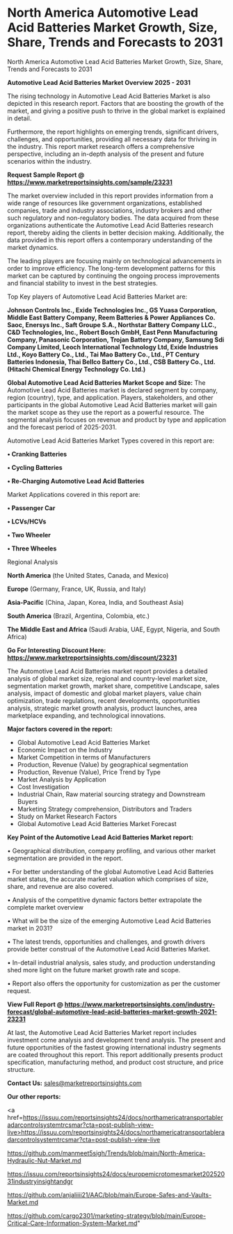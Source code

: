 # North America Automotive Lead Acid Batteries Market Growth, Size, Share, Trends and Forecasts to 2031
North America Automotive Lead Acid Batteries Market Growth, Size, Share, Trends and Forecasts to 2031

<Strong> Automotive Lead Acid Batteries Market Overview 2025 - 2031</strong>

The rising technology in Automotive Lead Acid Batteries Market is also depicted in this research report. Factors that are boosting the growth of the market, and giving a positive push to thrive in the global market is explained in detail.

Furthermore, the report highlights on emerging trends, significant drivers, challenges, and opportunities, providing all necessary data for thriving in the industry. This report market research offers a comprehensive perspective, including an in-depth analysis of the present and future scenarios within the industry.

<strong>Request Sample Report @ <a href=https://www.marketreportsinsights.com/sample/23231>https://www.marketreportsinsights.com/sample/23231</a></strong>

The market overview included in this report provides information from a wide range of resources like government organizations, established companies, trade and industry associations, industry brokers and other such regulatory and non-regulatory bodies. The data acquired from these organizations authenticate the Automotive Lead Acid Batteries research report, thereby aiding the clients in better decision making. Additionally, the data provided in this report offers a contemporary understanding of the market dynamics.

The leading players are focusing mainly on technological advancements in order to improve efficiency. The long-term development patterns for this market can be captured by continuing the ongoing process improvements and financial stability to invest in the best strategies.

Top Key players of Automotive Lead Acid Batteries Market are:

<strong>Johnson Controls Inc., Exide Technologies Inc., GS Yuasa Corporation, Middle East Battery Company, Reem Batteries & Power Appliances Co. Saoc, Enersys Inc., Saft Groupe S.A., Northstar Battery Company LLC., C&D Technologies, Inc., Robert Bosch GmbH, East Penn Manufacturing Company, Panasonic Corporation, Trojan Battery Company, Samsung Sdi Company Limited, Leoch International Technology Ltd, Exide Industries Ltd., Koyo Battery Co., Ltd., Tai Mao Battery Co., Ltd., PT Century Batteries Indonesia, Thai Bellco Battery Co., Ltd., CSB Battery Co., Ltd. (Hitachi Chemical Energy Technology Co. Ltd.)</strong>

<strong><b>Global Automotive Lead Acid Batteries Market Scope and Size:</b></strong>
The Automotive Lead Acid Batteries market is declared segment by company, region (country), type, and application. Players, stakeholders, and other participants in the global Automotive Lead Acid Batteries market will gain the market scope as they use the report as a powerful resource. The segmental analysis focuses on revenue and product by type and application and the forecast period of 2025-2031.

Automotive Lead Acid Batteries Market Types covered in this report are:

<strong>• Cranking Batteries

• Cycling Batteries

• Re-Charging Automotive Lead Acid Batteries</strong>

Market Applications covered in this report are:

<strong>• Passenger Car

• LCVs/HCVs

• Two Wheeler

• Three Wheeles</strong> 

Regional Analysis

<strong>North America</strong> (the United States, Canada, and Mexico)

<strong>Europe</strong> (Germany, France, UK, Russia, and Italy)

<strong>Asia-Pacific</strong> (China, Japan, Korea, India, and Southeast Asia)

<strong>South America</strong> (Brazil, Argentina, Colombia, etc.)

<strong>The Middle East and Africa</strong> (Saudi Arabia, UAE, Egypt, Nigeria, and South Africa)

<strong>Go For Interesting Discount Here: <a href=https://www.marketreportsinsights.com/discount/23231>https://www.marketreportsinsights.com/discount/23231</a></strong>

The Automotive Lead Acid Batteries market report provides a detailed analysis of global market size, regional and country-level market size, segmentation market growth, market share, competitive Landscape, sales analysis, impact of domestic and global market players, value chain optimization, trade regulations, recent developments, opportunities analysis, strategic market growth analysis, product launches, area marketplace expanding, and technological innovations.

<strong><b>Major factors covered in the report:</b></strong>
<ul>
  <li>Global Automotive Lead Acid Batteries Market </li>
  <li>Economic Impact on the Industry</li>
  <li>Market Competition in terms of Manufacturers</li>
  <li>Production, Revenue (Value) by geographical segmentation</li>
  <li>Production, Revenue (Value), Price Trend by Type</li>
  <li>Market Analysis by Application</li>
  <li>Cost Investigation</li>
  <li>Industrial Chain, Raw material sourcing strategy and Downstream Buyers</li>
  <li>Marketing Strategy comprehension, Distributors and Traders</li>
  <li>Study on Market Research Factors</li>
  <li>Global Automotive Lead Acid Batteries Market Forecast</li>
</ul>

<strong><b>Key Point of the Automotive Lead Acid Batteries Market report:</b></strong>

• Geographical distribution, company profiling, and various other market segmentation are provided in the report.

• For better understanding of the global Automotive Lead Acid Batteries market status, the accurate market valuation which comprises of size, share, and revenue are also covered.

• Analysis of the competitive dynamic factors better extrapolate the complete market overview

• What will be the size of the emerging Automotive Lead Acid Batteries market in 2031?

• The latest trends, opportunities and challenges, and growth drivers provide better construal of the Automotive Lead Acid Batteries Market.

• In-detail industrial analysis, sales study, and production understanding shed more light on the future market growth rate and scope.

• Report also offers the opportunity for customization as per the customer request.

<strong><b>View Full Report @ <a href=https://www.marketreportsinsights.com/industry-forecast/global-automotive-lead-acid-batteries-market-growth-2021-23231>https://www.marketreportsinsights.com/industry-forecast/global-automotive-lead-acid-batteries-market-growth-2021-23231</a></b></strong>


At last, the Automotive Lead Acid Batteries Market report includes investment come analysis and development trend analysis. The present and future opportunities of the fastest growing international industry segments are coated throughout this report. This report additionally presents product specification, manufacturing method, and product cost structure, and price structure.

<strong>Contact Us:</strong>
sales@marketreportsinsights.com

<strong>Our other reports:</strong>

<a href=https://issuu.com/reportsinsights24/docs/northamericatransportableradarcontrolsystemtrcsmar?cta=post-publish-view-live>https://issuu.com/reportsinsights24/docs/northamericatransportableradarcontrolsystemtrcsmar?cta=post-publish-view-live</a>

<a href=https://github.com/manmeet5sigh/Trends/blob/main/North-America-Hydraulic-Nut-Market.md>https://github.com/manmeet5sigh/Trends/blob/main/North-America-Hydraulic-Nut-Market.md</a>

<a href=https://issuu.com/reportsinsights24/docs/europemicrotomesmarket20252031industryinsightandgr>https://issuu.com/reportsinsights24/docs/europemicrotomesmarket20252031industryinsightandgr</a>

<a href=https://github.com/anjaliiii21/AAC/blob/main/Europe-Safes-and-Vaults-Market.md>https://github.com/anjaliiii21/AAC/blob/main/Europe-Safes-and-Vaults-Market.md</a>

<a href=https://github.com/cargo2301/marketing-strategy/blob/main/Europe-Critical-Care-Information-System-Market.md>https://github.com/cargo2301/marketing-strategy/blob/main/Europe-Critical-Care-Information-System-Market.md</a>"
